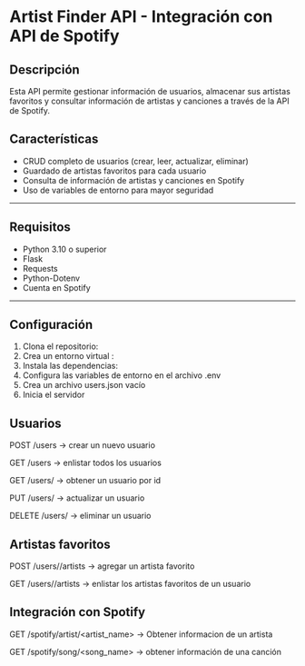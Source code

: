 # Artist Finder API - Integración con API de Spotify

## Descripción
Esta API permite gestionar información de usuarios, almacenar sus artistas favoritos y consultar información de artistas y canciones a través de la API de Spotify.

## Características
- CRUD completo de usuarios (crear, leer, actualizar, eliminar)
- Guardado de artistas favoritos para cada usuario
- Consulta de información de artistas y canciones en Spotify
- Uso de variables de entorno para mayor seguridad

---

## Requisitos
- Python 3.10 o superior
- Flask
- Requests
- Python-Dotenv
- Cuenta en Spotify 

---

## Configuración
1. Clona el repositorio:
2. Crea un entorno virtual :
3. Instala las dependencias:
4. Configura las variables de entorno en el archivo .env
5. Crea un archivo users.json vacío
6. Inicia el servidor 

<!-- ENDPOINTS DE LA API -->

## Usuarios 
POST
/users -> crear un nuevo usuario 

GET 
/users -> enlistar todos los usuarios

GET 
/users/<id> -> obtener un usuario por id

PUT 
/users/<id> -> actualizar un usuario

DELETE 
/users/<id> -> eliminar un usuario

## Artistas favoritos
POST
/users/<id>/artists -> agregar un artista favorito

GET 
/users/<id>/artists -> enlistar los artistas favoritos de un usuario

## Integración con Spotify
GET 
/spotify/artist/<artist_name> -> Obtener informacion de un artista

GET
/spotify/song/<song_name> -> obtener información de una canción

